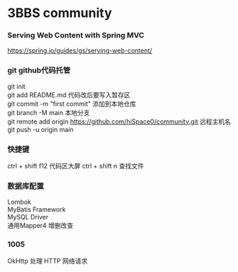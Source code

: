 # 3BBS community

### Serving Web Content with Spring MVC
https://spring.io/guides/gs/serving-web-content/

### git github代码托管
git init <br>
git add README.md 代码改后要写入暂存区<br>
git commit -m "first commit" 添加到本地仓库<br>
git branch -M main 本地分支<br>
git remote add origin https://github.com/hiSpace0/community.git 远程主机名<br>
git push -u origin main

### 快捷键
ctrl + shift f12 代码区大屏
ctrl + shift n 查找文件

### 数据库配置
Lombok <br>
MyBatis Framework <br>
MySQL Driver <br>
通用Mapper4 增删改查 <br>

### 1005
OkHttp 处理 HTTP 网络请求